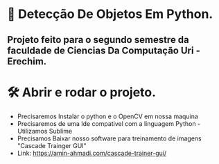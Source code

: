 # 📁 Detecção De Objetos Em Python.

## Projeto feito para o segundo semestre da faculdade de Ciencias Da Computação Uri - Erechim.

# 🛠️ Abrir e rodar o projeto.

* Precisaremos Instalar o python e o OpenCV em nossa maquina</br>
* Precisaremos de uma Ide compativel com a linguagem Python - Utilizamos Sublime</br>
* Precisamos Baixar nosso software para treinamento de imagens "Cascade Trainger GUI"</br>
* Link: https://amin-ahmadi.com/cascade-trainer-gui/</br>
